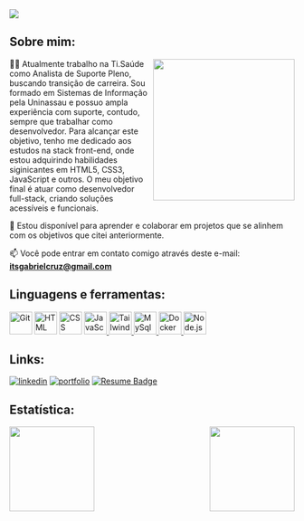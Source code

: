 <img align="center" src="https://readme-typing-svg.herokuapp.com?font=Fira+Code&pause=1000&random=false&width=435&lines=Ol%C3%A1%2C+eu+me+chamo+Gabriel+Cruz.;Bem-vindo+ao+meu+Github!">

## Sobre mim: 

<!-- <img align="right" src="https://i.pinimg.com/originals/18/a4/94/18a4949fc9c8067172d3b96e302e7097.gif" height="250"/> -->
<img align="right" src="https://devgabrielcruz.github.io/programmer.gif" height="250"/>


👩‍💻 Atualmente trabalho na Ti.Saúde como Analista de Suporte Pleno, buscando transição de carreira. Sou formado em Sistemas de Informação pela Uninassau e possuo ampla experiência com suporte, contudo, sempre que trabalhar como desenvolvedor. Para alcançar este objetivo, tenho me dedicado aos estudos na stack front-end, onde estou adquirindo habilidades siginicantes em HTML5, CSS3, JavaScript e outros. O meu objetivo final é atuar como desenvolvedor full-stack, criando soluções acessíveis e funcionais.

💬 Estou disponível para aprender e colaborar em projetos que se alinhem com os objetivos que citei anteriormente. 

📫 Você pode entrar em contato comigo através deste e-mail: **itsgabrielcruz@gmail.com**
  

## Linguagens e ferramentas:

<p align="left"> 
  <a href="https://icons8.com/icon/20906/git" target="_blank"><img title="Git" height="40" src="https://img.icons8.com/color/48/000000/git.png"/></a>
  <a href="https://icons8.com/icon/20909/html-5" target="_blank"><img title="HTML" height="40" src="https://img.icons8.com/color/48/000000/html-5--v1.png"/></a>
  <a href="https://icons8.com/icon/21278/css3" target="_blank"><img title="CSS" height="40" src="https://img.icons8.com/color/48/000000/css3.png"/></a>
  <a href="https://icons8.com/icon/tGvHBPJaKqEd/javascript" target="_blank"><img title="JavaScript" height="40" src="https://img.icons8.com/color/48/000000/javascript--v2.png" />
  </a>
<a href="https://www.vectorlogo.zone/logos/tailwindcss/tailwindcss-icon.svg" target="_blank">
  <img title="Tailwindcss" height="40" src="https://www.vectorlogo.zone/logos/tailwindcss/tailwindcss-icon.svg" />
</a>
<a href="https://img.icons8.com/color/344/mysql-logo.png" target="_blank">
  <img title="MySql" width="40" src="https://img.icons8.com/color/344/mysql-logo.png" width="48px" />
</a>
<a href="https://img.icons8.com/fluency/344/docker.png" target="_blank">
  <img title="Docker" width="40" src="https://img.icons8.com/fluency/344/docker.png" width="48px" />
</a>
<a href="https://img.icons8.com/color/344/nodejs.png" target="_blank">
  <img title="Node.js" width="40" src="https://img.icons8.com/color/344/nodejs.png" width="48px" />
</a> 
</p>
   
## Links:  

[![linkedin](https://img.shields.io/badge/linkedin-0A66C2?style=for-the-badge&logo=linkedin&logoColor=white)](https://www.linkedin.com/in/itsgabrielcruz/)
[![portfolio](https://img.shields.io/badge/my_portfolio-000?style=for-the-badge&logo=ko-fi&logoColor=white)](https://devgabrielcruz.github.io/)
[![Resume Badge](https://img.shields.io/badge/-Resume-000?style=for-the-badge&logo=read-the-docs&logoColor=white)](https://gitconnected.com/devgabrielcruz/resume)

## Estatística:

<img height="150em" align="right" src="https://github-readme-stats.vercel.app/api?username=devgabrielcruz&show_icons=true&theme=algolia"/>
<img height="150em" src="https://github-readme-stats.vercel.app/api/top-langs/?username=devgabrielcruz&layout=compact&langs_count=7&theme=algolia"/>

 <!--
- 🔭 I’m currently working on ...
- 🌱 I’m currently learning ...
- 👯 I’m looking to collaborate on ...
- 🤔 I’m looking for help with ...
- 💬 Ask me about ...
- 📫 How to reach me: ...
- 😄 Pronouns: ...
- ⚡ Fun fact: ...
-->
